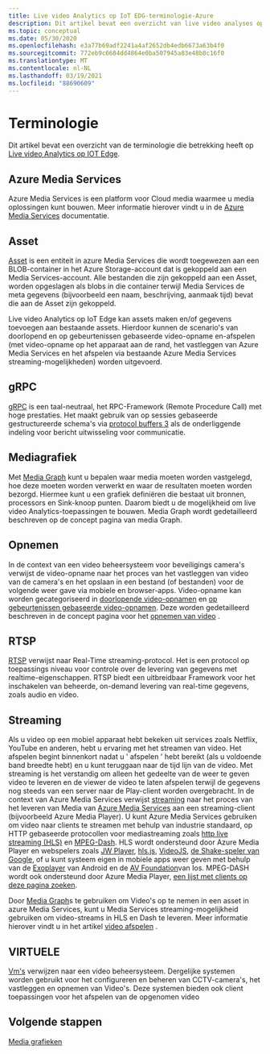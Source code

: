 ```yaml
---
title: Live video Analytics op IoT EDG-terminologie-Azure
description: Dit artikel bevat een overzicht van live video analyses op IoT Edge terminologie.
ms.topic: conceptual
ms.date: 05/30/2020
ms.openlocfilehash: e3a77b69adf2241a4af2652db4edb6673a63b4f0
ms.sourcegitcommit: 772eb9c6684dd4864e0ba507945a83e48b8c16f0
ms.translationtype: MT
ms.contentlocale: nl-NL
ms.lasthandoff: 03/19/2021
ms.locfileid: "88690609"
---
```

# <a name="terminology"></a>Terminologie

Dit artikel bevat een overzicht van de terminologie die betrekking heeft op [Live video Analytics op IOT Edge](overview.md).

## <a name="azure-media-services"></a>Azure Media Services

Azure Media Services is een platform voor Cloud media waarmee u media oplossingen kunt bouwen. Meer informatie hierover vindt u in de [Azure Media Services](../latest/media-services-overview.md) documentatie.

## <a name="asset"></a>Asset

[Asset](../latest/assets-concept.md) is een entiteit in azure Media Services die wordt toegewezen aan een BLOB-container in het Azure Storage-account dat is gekoppeld aan een Media Services-account. Alle bestanden die zijn gekoppeld aan een Asset, worden opgeslagen als blobs in die container terwijl Media Services de meta gegevens (bijvoorbeeld een naam, beschrijving, aanmaak tijd) bevat die aan de Asset zijn gekoppeld.

Live video Analytics op IoT Edge kan assets maken en/of gegevens toevoegen aan bestaande assets. Hierdoor kunnen de scenario's van doorlopend en op gebeurtenissen gebaseerde video-opname en-afspelen (met video-opname op het apparaat aan de rand, het vastleggen van Azure Media Services en het afspelen via bestaande Azure Media Services streaming-mogelijkheden) worden uitgevoerd.

## <a name="grpc"></a>gRPC

[gRPC](https://grpc.io/docs/guides/) is een taal-neutraal, het RPC-Framework (Remote Procedure Call) met hoge prestaties. Het maakt gebruik van op sessies gebaseerde gestructureerde schema's via [protocol buffers 3](https://developers.google.com/protocol-buffers/docs/proto3) als de onderliggende indeling voor bericht uitwisseling voor communicatie.

## <a name="media-graph"></a>Mediagrafiek

Met [Media Graph](media-graph-concept.md) kunt u bepalen waar media moeten worden vastgelegd, hoe deze moeten worden verwerkt en waar de resultaten moeten worden bezorgd. Hiermee kunt u een grafiek definiëren die bestaat uit bronnen, processors en Sink-knoop punten. Daarom biedt u de mogelijkheid om live video Analytics-toepassingen te bouwen. Media Graph wordt gedetailleerd beschreven op de concept pagina van media Graph.

## <a name="recording"></a>Opnemen

In de context van een video beheersysteem voor beveiligings camera's verwijst de video-opname naar het proces van het vastleggen van video van de camera's en het opslaan in een bestand (of bestanden) voor de volgende weer gave via mobiele en browser-apps. Video-opname kan worden gecategoriseerd in [doorlopende video-opnamen](continuous-video-recording-concept.md) en [op gebeurtenissen gebaseerde video-opnamen](event-based-video-recording-concept.md). Deze worden gedetailleerd beschreven in de concept pagina voor het [opnemen van video](video-recording-concept.md) .

## <a name="rtsp"></a>RTSP

[RTSP](https://tools.ietf.org/html/rfc2326) verwijst naar Real-Time streaming-protocol. Het is een protocol op toepassings niveau voor controle over de levering van gegevens met realtime-eigenschappen. RTSP biedt een uitbreidbaar Framework voor het inschakelen van beheerde, on-demand levering van real-time gegevens, zoals audio en video. 

## <a name="streaming"></a>Streaming

Als u video op een mobiel apparaat hebt bekeken uit services zoals Netflix, YouTube en anderen, hebt u ervaring met het streamen van video. Het afspelen begint binnenkort nadat u ' afspelen ' hebt bereikt (als u voldoende band breedte hebt) en u kunt teruggaan naar de tijd lijn van de video. Met streaming is het verstandig om alleen het gedeelte van de weer te geven video te leveren en de viewer de video te laten afspelen terwijl de gegevens nog steeds van een server naar de Play-client worden overgebracht. In de context van Azure Media Services verwijst [streaming](https://en.wikipedia.org/wiki/Streaming_media) naar het proces van het leveren van Media van [Azure Media Services](../azure-media-player/azure-media-player-overview.md) aan een streaming-client (bijvoorbeeld Azure Media Player). U kunt Azure Media Services gebruiken om video naar clients te streamen met behulp van industrie standaard, op HTTP gebaseerde protocollen voor mediastreaming zoals [http live streaming (HLS)](https://developer.apple.com/streaming/) en [MPEG-Dash](https://dashif.org/about/). HLS wordt ondersteund door Azure Media Player en webspelers zoals [JW Player](https://www.jwplayer.com/), [hls.js](https://github.com/video-dev/hls.js/), [VideoJS](https://videojs.com/), [de Shake-speler van Google](https://github.com/google/shaka-player), of u kunt systeem eigen in mobiele apps weer geven met behulp van de [Exoplayer](https://github.com/google/ExoPlayer) van Android en de [AV Foundation](https://developer.apple.com/av-foundation/)van Ios. MPEG-DASH wordt ook ondersteund door Azure Media Player, [een lijst met clients op deze pagina zoeken](https://dashif.org/clients/). 

Door [Media Graph](#media-graph)s te gebruiken om Video's op te nemen in een asset in azure Media Services, kunt u Media Services streaming-mogelijkheid gebruiken om video-streams in HLS en Dash te leveren. Meer informatie hierover vindt u in het artikel [video afspelen](video-playback-concept.md) .

## <a name="vms"></a>VIRTUELE

[Vm's](https://en.wikipedia.org/wiki/Video_management_system) verwijzen naar een video beheersysteem. Dergelijke systemen worden gebruikt voor het configureren en beheren van CCTV-camera's, het vastleggen en opnemen van Video's. Deze systemen bieden ook client toepassingen voor het afspelen van de opgenomen video

## <a name="next-steps"></a>Volgende stappen

[Media grafieken](media-graph-concept.md)
